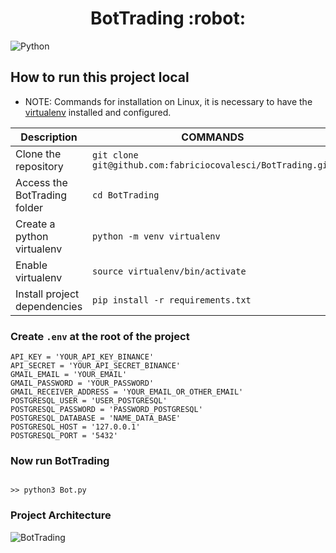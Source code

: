 
<h1 align="center"> 
   BotTrading :robot:
</h1>



![Python](https://img.shields.io/badge/Python-v3.9.3-blue) 


## How to run this project local

- NOTE: Commands for installation on Linux, it is necessary to have the [virtualenv](https://docs.python.org/3/tutorial/venv.html) installed and configured.


|           Description                |                          COMMANDS                                      |  
|--------------------------------------|------------------------------------------------------------------------|
|  Clone the repository                |  `git clone git@github.com:fabriciocovalesci/BotTrading.git`           |   
|  Access the BotTrading folder        |  `cd BotTrading`                                                       |   
|  Create a python virtualenv          |  `python -m venv virtualenv`                                           |   
|  Enable virtualenv                   |  `source virtualenv/bin/activate`                                      |   
|  Install project dependencies        |  `pip install -r requirements.txt`                                     |  


### Create `.env` at the root of the project

```
API_KEY = 'YOUR_API_KEY_BINANCE'
API_SECRET = 'YOUR_API_SECRET_BINANCE'
GMAIL_EMAIL = 'YOUR_EMAIL'
GMAIL_PASSWORD = 'YOUR_PASSWORD'
GMAIL_RECEIVER_ADDRESS = 'YOUR_EMAIL_OR_OTHER_EMAIL'
POSTGRESQL_USER = 'USER_POSTGRESQL'
POSTGRESQL_PASSWORD = 'PASSWORD_POSTGRESQL'
POSTGRESQL_DATABASE = 'NAME_DATA_BASE'
POSTGRESQL_HOST = '127.0.0.1'
POSTGRESQL_PORT = '5432'
```

### Now run **BotTrading**

```

>> python3 Bot.py

```


### Project Architecture


![BotTrading](https://user-images.githubusercontent.com/40548641/117583017-4791dc80-b0db-11eb-9742-08843ae936c0.png)
